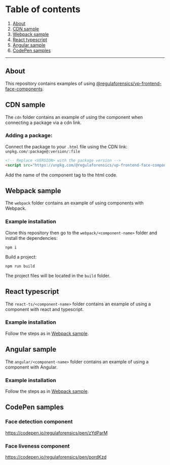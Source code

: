 # Table of сontents
1. [About](#about)
1. [CDN sample](#cdn-sample)
1. [Webpack sample](#webpack-sample)
1. [React typescript](#react-typescript)
1. [Angular sample](#angular-sample)
1. [CodePen samples](#codepen-samples)

---

## About

This repository contains examples of using [@regulaforensics/vp-frontend-face-components](https://www.npmjs.com/package/@regulaforensics/vp-frontend-face-components).

## CDN sample

The ```cdn``` folder contains an example of using the component when connecting a package via a cdn link.

### Adding a package:

Connect the package to your ```.html``` file using the CDN link: ```unpkg.com/:package@:version/:file```

```html
<!-- Replace <VERSION> with the package version -->
<script src="https://unpkg.com/@regulaforensics/vp-frontend-face-components@<VERSION>/dist/main.js"></script>
```

Add the name of the component tag to the html code.

## Webpack sample

The ```webpack``` folder contains an example of using components with Webpack.

### Example installation

Clone this repository then go to the ```webpack/<component-name>``` folder and install the dependencies:

```
npm i
```

Build a project:

```
npm run build
```

The project files will be located in the ```build``` folder.

## React typescript

The ```react-ts/<component-name>``` folder contains an example of using a component with react and typescript.

### Example installation

Follow the steps as in [Webpack sample](#webpack-sample).

## Angular sample

The ```angular/<component-name>``` folder contains an example of using a component with Angular.

### Example installation

Follow the steps as in [Webpack sample](#webpack-sample).

## CodePen samples

### Face detection component

https://codepen.io/regulaforensics/pen/zYdParM

### Face liveness component

https://codepen.io/regulaforensics/pen/pordKzd

